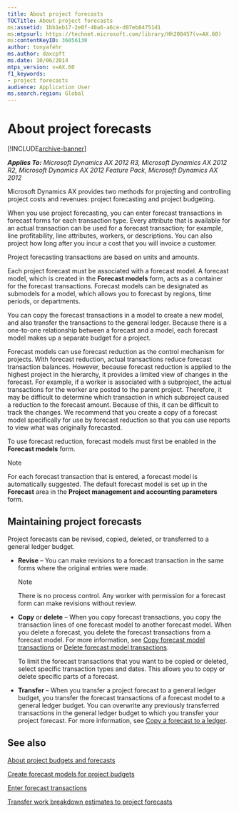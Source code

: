 ```yaml
---
title: About project forecasts
TOCTitle: About project forecasts
ms:assetid: 1bb1eb17-2e0f-40a6-a6ce-d07eb84751d1
ms:mtpsurl: https://technet.microsoft.com/library/Hh208457(v=AX.60)
ms:contentKeyID: 36056130
author: tonyafehr
ms.author: daxcpft
ms.date: 10/06/2014
mtps_version: v=AX.60
f1_keywords:
- project forecasts
audience: Application User
ms.search.region: Global
---
```


# About project forecasts 


[!INCLUDE[archive-banner](includes/archive-banner.md)]


_**Applies To:** Microsoft Dynamics AX 2012 R3, Microsoft Dynamics AX 2012 R2, Microsoft Dynamics AX 2012 Feature Pack, Microsoft Dynamics AX 2012_

Microsoft Dynamics AX provides two methods for projecting and controlling project costs and revenues: project forecasting and project budgeting.

When you use project forecasting, you can enter forecast transactions in forecast forms for each transaction type. Every attribute that is available for an actual transaction can be used for a forecast transaction; for example, line profitability, line attributes, workers, or descriptions. You can also project how long after you incur a cost that you will invoice a customer.

Project forecasting transactions are based on units and amounts.

Each project forecast must be associated with a forecast model. A forecast model, which is created in the **Forecast models** form, acts as a container for the forecast transactions. Forecast models can be designated as submodels for a model, which allows you to forecast by regions, time periods, or departments.

You can copy the forecast transactions in a model to create a new model, and also transfer the transactions to the general ledger. Because there is a one-to-one relationship between a forecast and a model, each forecast model makes up a separate budget for a project.

Forecast models can use forecast reduction as the control mechanism for projects. With forecast reduction, actual transactions reduce forecast transaction balances. However, because forecast reduction is applied to the highest project in the hierarchy, it provides a limited view of changes in the forecast. For example, if a worker is associated with a subproject, the actual transactions for the worker are posted to the parent project. Therefore, it may be difficult to determine which transaction in which subproject caused a reduction to the forecast amount. Because of this, it can be difficult to track the changes. We recommend that you create a copy of a forecast model specifically for use by forecast reduction so that you can use reports to view what was originally forecasted.

To use forecast reduction, forecast models must first be enabled in the **Forecast models** form.


> [!NOTE]
> <P>For each forecast transaction that is entered, a forecast model is automatically suggested. The default forecast model is set up in the <STRONG>Forecast</STRONG> area in the <STRONG>Project management and accounting parameters</STRONG> form.</P>



## Maintaining project forecasts

Project forecasts can be revised, copied, deleted, or transferred to a general ledger budget.

  - **Revise** – You can make revisions to a forecast transaction in the same forms where the original entries were made.
    

    > [!NOTE]
    > <P>There is no process control. Any worker with permission for a forecast form can make revisions without review.</P>



  - **Copy** or **delete** – When you copy forecast transactions, you copy the transaction lines of one forecast model to another forecast model. When you delete a forecast, you delete the forecast transactions from a forecast model. For more information, see [Copy forecast model transactions](copy-forecast-model-transactions.md) or [Delete forecast model transactions](delete-forecast-model-transactions.md).
    
    To limit the forecast transactions that you want to be copied or deleted, select specific transaction types and dates. This allows you to copy or delete specific parts of a forecast.

  - **Transfer** – When you transfer a project forecast to a general ledger budget, you transfer the forecast transactions of a forecast model to a general ledger budget. You can overwrite any previously transferred transactions in the general ledger budget to which you transfer your project forecast. For more information, see [Copy a forecast to a ledger](copy-a-forecast-to-a-ledger.md).

## See also

[About project budgets and forecasts](about-project-budgets-and-forecasts.md)

[Create forecast models for project budgets](create-forecast-models-for-project-budgets.md)

[Enter forecast transactions](enter-forecast-transactions.md)

[Transfer work breakdown estimates to project forecasts](transfer-work-breakdown-estimates-to-project-forecasts.md)

  


